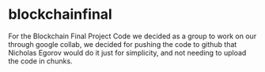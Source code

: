 # blockchainfinal
For the Blockchain Final Project Code
we decided as a group to work on our through google collab, we decided for pushing the code to github that Nicholas Egorov would do it just for simplicity, and not needing to upload the code in chunks.

